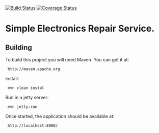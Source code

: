 [![Build Status](https://travis-ci.org/brest-java-course-summer-2019/sergey-arkhutsik.svg?branch=master)](https://travis-ci.org/brest-java-course-summer-2019/sergey-arkhutsik)
[![Coverage Status](https://coveralls.io/repos/github/brest-java-course-summer-2019/sergey-arkhutsik/badge.svg)](https://coveralls.io/github/brest-java-course-summer-2019/sergey-arkhutsik)

# Simple Electronics Repair Service.

Building
--------
 
 To build this project you will need Maven. You can get it at:
 
     http://maven.apache.org
     
 Install:
 
     mvn clean instal
     
 Run in a jetty server:
 
     mvn jetty:run

 Once started, the application should be available at:
 
     http://localhost:8080/